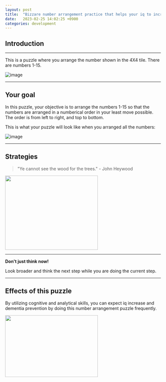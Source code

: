```yaml
---
layout: post
title:  "Bizzare number arrangement practice that helps your iq to increase"
date:   2023-02-25 14:02:25 +0900
categories: development
---
```


## Introduction

---

This is a puzzle where you arrange the number shown in the 4X4 tile. There are numbers 1-15.

![image](https://res.cloudinary.com/dg8gqr85x/image/upload/v1677389600/puzzle_qpa5ap.png)

---

## Your goal

In this puzzle, your objective is to arrange the numbers 1-15 so that the numbers are arranged in a numberical order in your least move possible. The order is from left to right, and top to bottom.

This is what your puzzle will look like when you arranged all the numbers:

![image](https://res.cloudinary.com/dg8gqr85x/image/upload/v1677390328/solution_aihz3m.png)

---

## Strategies

> "Ye cannot see the wood for the trees." - John Heywood

<img src = "https://1.bp.blogspot.com/-2KncNt4PNqA/Wud76NjRyEI/AAAAAAAAfrg/BhDjOMQeg9gZkrF4uH11HPEHI0ihTf1wgCLcBGAs/s1600/Can%2527t%2BSee%2Bthe%2BForest%2BFor%2Bthe%2BTrees.png" width = "300" height= "240">

---

**Don't just think now!**

Look broader and think the next step while you are doing the current step.

---

## Effects of this puzzle

By utilizing cognitive and analytical skills, you can expect iq increase and dementia prevention by doing this number arrangement puzzle frequently.

<img src = "https://scrumorg-website-prod.s3.amazonaws.com/drupal/inline-images/Thinking%20by%20Sprinting.jpeg" width = "300" height= "200">

